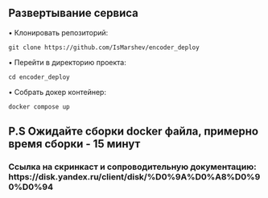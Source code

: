 <h2>Развертывание сервиса</h2>
•  Клонировать репозиторий:

	git clone https://github.com/IsMarshev/encoder_deploy

•  Перейти в директорию проекта:

	cd encoder_deploy

•  Собрать докер контейнер:

	docker compose up	
<h2>P.S Ожидайте сборки docker файла, примерно время сборки - 15 минут</h2>
<h3>Ссылка на скринкаст и сопроводительную документацию: https://disk.yandex.ru/client/disk/%D0%9A%D0%A8%D0%90%D0%94</h3>
